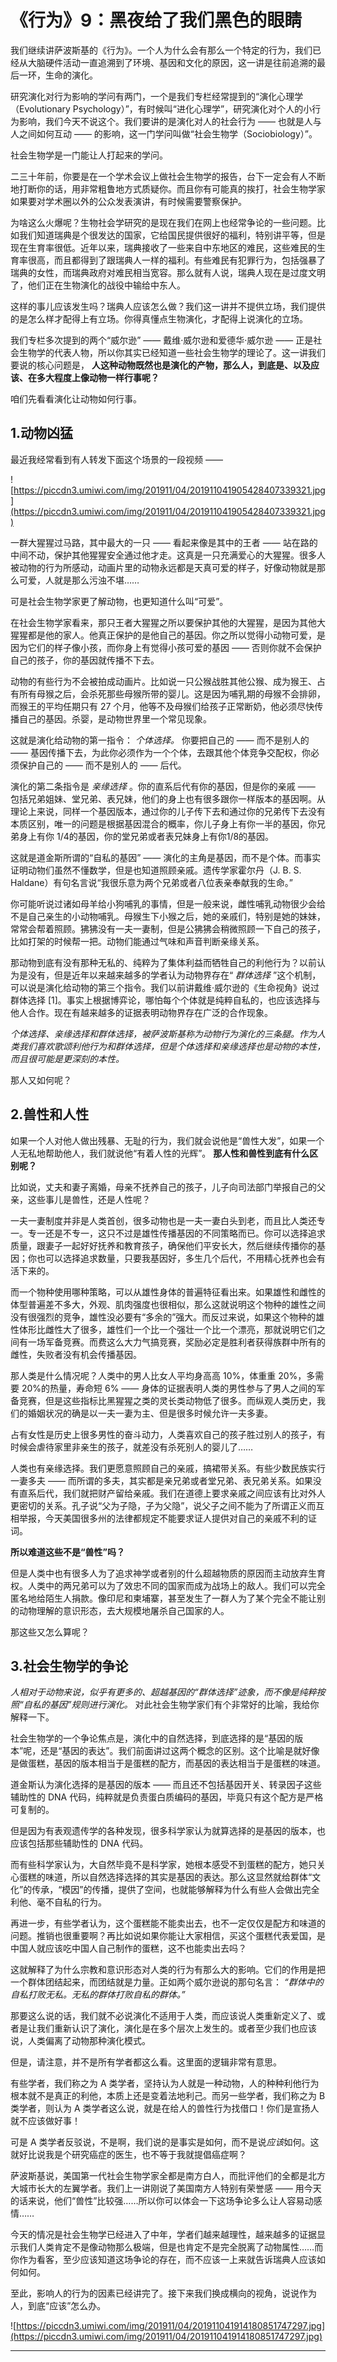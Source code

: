 # 《行为》9：黑夜给了我们黑色的眼睛

我们继续讲萨波斯基的《行为》。一个人为什么会有那么一个特定的行为，我们已经从大脑硬件活动一直追溯到了环境、基因和文化的原因，这一讲是往前追溯的最后一环，生命的演化。

研究演化对行为影响的学问有两门，一个是我们专栏经常提到的“演化心理学（Evolutionary Psychology）”，有时候叫“进化心理学”，研究演化对个人的小行为影响，我们今天不说这个。我们要讲的是演化对人的社会行为 —— 也就是人与人之间如何互动 —— 的影响，这一门学问叫做“社会生物学（Sociobiology）”。

社会生物学是一门能让人打起来的学问。

二三十年前，你要是在一个学术会议上做社会生物学的报告，台下一定会有人不断地打断你的话，用非常粗鲁地方式质疑你。而且你有可能真的挨打，社会生物学家如果要对学术圈以外的公众发表演讲，有时候需要警察保护。

为啥这么火爆呢？生物社会学研究的是现在我们在网上也经常争论的一些问题。比如我们知道瑞典是个很发达的国家，它给国民提供很好的福利，特别讲平等，但是现在生育率很低。近年以来，瑞典接收了一些来自中东地区的难民，这些难民的生育率很高，而且都得到了跟瑞典人一样的福利。有些难民有犯罪行为，包括强暴了瑞典的女性，而瑞典政府对难民相当宽容。那么就有人说，瑞典人现在是过度文明了，他们正在生物演化的战役中输给中东人。

这样的事儿应该发生吗？瑞典人应该怎么做？我们这一讲并不提供立场，我们提供的是怎么样才配得上有立场。你得真懂点生物演化，才配得上说演化的立场。

我们专栏多次提到的两个“威尔逊” —— 戴维·威尔逊和爱德华·威尔逊 —— 正是社会生物学的代表人物，所以你其实已经知道一些社会生物学的理论了。这一讲我们要说的核心问题是， **人这种动物既然也是演化的产物，那么人，到底是、以及应该、在多大程度上像动物一样行事呢？**

咱们先看看演化让动物如何行事。

## 1.动物凶猛

最近我经常看到有人转发下面这个场景的一段视频 —— 

![https://piccdn3.umiwi.com/img/201911/04/201911041905428407339321.jpg](https://piccdn3.umiwi.com/img/201911/04/201911041905428407339321.jpg)

一群大猩猩过马路，其中最大的一只 —— 看起来像是其中的王者 —— 站在路的中间不动，保护其他猩猩安全通过他才走。这真是一只充满爱心的大猩猩。很多人被动物的行为所感动，动画片里的动物永远都是天真可爱的样子，好像动物就是那么可爱，人就是那么污浊不堪……

可是社会生物学家更了解动物，也更知道什么叫“可爱”。

在社会生物学家看来，那只王者大猩猩之所以要保护其他的大猩猩，是因为其他大猩猩都是他的家人。他真正保护的是他自己的基因。你之所以觉得小动物可爱，是因为它们的样子像小孩，而你身上有觉得小孩可爱的基因 —— 否则你就不会保护自己的孩子，你的基因就传播不下去。

动物的有些行为不会被拍成动画片。比如说一只公猴战胜其他公猴、成为猴王、占有所有母猴之后，会杀死那些母猴所带的婴儿。这是因为哺乳期的母猴不会排卵，而猴王的平均任期只有 27 个月，他等不及母猴们给孩子正常断奶，他必须尽快传播自己的基因。杀婴，是动物世界里一个常见现象。

这就是演化给动物的第一指令： *个体选择。* 你要把自己的 —— 而不是别人的 —— 基因传播下去，为此你必须作为一个个体，去跟其他个体竞争交配权，你必须保护自己的 —— 而不是别人的 —— 后代。

演化的第二条指令是 *亲缘选择* 。你的直系后代有你的基因，但是你的亲戚 —— 包括兄弟姐妹、堂兄弟、表兄妹，他们的身上也有很多跟你一样版本的基因啊。从理论上来说，同样一个基因版本，通过你的儿子传下去和通过你的兄弟传下去没有本质区别，唯一的问题是根据基因混合的概率，你儿子身上有你一半的基因，你兄弟身上有你 1/4的基因，你的堂兄弟或者表兄妹身上有你1/8的基因。

这就是道金斯所谓的“自私的基因” —— 演化的主角是基因，而不是个体。而事实证明动物们虽然不懂数学，但是也知道照顾亲戚。遗传学家霍尔丹（J. B. S. Haldane）有句名言说“我很乐意为两个兄弟或者八位表亲奉献我的生命。”

你可能听说过诸如母羊给小狗哺乳的事情，但是一般来说，雌性哺乳动物很少会给不是自己亲生的小动物哺乳。母猴生下小猴之后，她的亲戚们，特别是她的妹妹，常常会帮着照顾。狒狒没有一夫一妻制，但是公狒狒会稍微照顾一下自己的孩子，比如打架的时候帮一把。动物们能通过气味和声音判断亲缘关系。

那动物到底有没有那种无私的、纯粹为了集体利益而牺牲自己的利他行为？以前认为是没有，但是近年以来越来越多的学者认为动物界存在“ *群体选择* ”这个机制，可以说是演化给动物的第三个指令。我们以前讲戴维·威尔逊的《生命视角》说过群体选择 [1]。事实上根据博弈论，哪怕每个个体就是纯粹自私的，也应该选择与他人合作。现在有越来越多的证据表明动物界存在广泛的合作现象。

 *个体选择、亲缘选择和群体选择，被萨波斯基称为动物行为演化的三条腿。作为人类我们喜欢歌颂利他行为和群体选择，但是个体选择和亲缘选择也是动物的本性，而且很可能是更深刻的本性。*

那人又如何呢？

## 2.兽性和人性

如果一个人对他人做出残暴、无耻的行为，我们就会说他是“兽性大发”，如果一个人无私地帮助他人，我们就说他“有着人性的光辉”。 **那人性和兽性到底有什么区别呢？**

比如说，丈夫和妻子离婚，母亲不抚养自己的孩子，儿子向司法部门举报自己的父亲，这些事儿是兽性，还是人性呢？

一夫一妻制度并非是人类首创，很多动物也是一夫一妻白头到老，而且比人类还专一。专一还是不专一，这只不过是雄性传播基因的不同策略而已。你可以选择追求质量，跟妻子一起好好抚养和教育孩子，确保他们平安长大，然后继续传播你的基因；你也可以选择追求数量，只要我基因好，多生几个后代，不用精心抚养也会有活下来的。

而一个物种使用哪种策略，可以从雄性身体的普遍特征看出来。如果雄性和雌性的体型普遍差不多大，外观、肌肉强度也很相似，那么这就说明这个物种的雄性之间没有很强烈的竞争，雄性没必要有“多余的”强大。而反过来说，如果这个物种的雄性体形比雌性大了很多，雄性们一个比一个强壮一个比一个漂亮，那就说明它们之间有一场军备竞赛。而费这么大力气搞竞赛，奖励必定是胜利者获得族群中所有的雌性，失败者没有机会传播基因。

那人类是什么情况呢？人类中的男人比女人平均身高高 10%，体重重 20%，多需要 20%的热量，寿命短 6% —— 身体的证据表明人类的男性参与了男人之间的军备竞赛，但是这些指标比黑猩猩之类的灵长类动物低了很多。而纵观人类历史，我们的婚姻状况的确是以一夫一妻为主、但是很多时候允许一夫多妻。

占有女性是历史上很多男性的奋斗动力，人类喜欢自己的孩子胜过别人的孩子，有时候会虐待家里非亲生的孩子，就差没有杀死别人的婴儿了……

人类也有亲缘选择。我们更愿意照顾自己的亲戚，搞裙带关系。有些少数民族实行一妻多夫 —— 而所谓的多夫，其实都是亲兄弟或者堂兄弟、表兄弟关系。如果没有直系后代，我们就把财产留给亲戚。我们在道德上要求亲戚之间应该有比对外人更密切的关系。孔子说“父为子隐，子为父隐”，说父子之间不能为了所谓正义而互相举报，今天美国很多州的法律都规定不能要求证人提供对自己的亲戚不利的证词。

 **所以难道这些不是“兽性”吗？**

但是人类中也有很多人为了追求神学或者别的什么超越物质的原因而主动放弃生育权。人类中的两兄弟可以为了效忠不同的国家而成为战场上的敌人。我们可以完全匿名地给陌生人捐款。像印尼和柬埔寨，甚至发生了一群人为了某个完全不能让别的动物理解的意识形态，去大规模地屠杀自己国家的人。

那这些又怎么算呢？

## 3.社会生物学的争论

 *人相对于动物来说，似乎有更多的、超越基因的“群体选择”迹象，而不像是纯粹按照“自私的基因”规则进行演化。* 对此社会生物学家们有个非常好的比喻，我给你解释一下。

社会生物学的一个争论焦点是，演化中的自然选择，到底选择的是“基因的版本”呢，还是“基因的表达”。我们前面讲过这两个概念的区别。这个比喻是就好像是做蛋糕，基因的版本相当于是蛋糕的配方，而基因的表达相当于是蛋糕的味道。

道金斯认为演化选择的是基因的版本 —— 而且还不包括基因开关、转录因子这些辅助性的 DNA 代码，纯粹就是负责蛋白质编码的基因，毕竟只有这个配方是严格可复制的。

但是因为有表观遗传学的各种发现，很多科学家认为就算选择的是基因的版本，也应该包括那些辅助性的 DNA 代码。

而有些科学家认为，大自然毕竟不是科学家，她根本感受不到蛋糕的配方，她只关心蛋糕的味道，所以自然选择选择的其实是基因的表达。那么这显然就给群体“文化”的传承，“模因”的传播，提供了空间，也就能够解释为什么有些人会做出完全利他、毫不自私的行为。

再进一步，有些学者认为，这个蛋糕能不能卖出去，也不一定仅仅是配方和味道的问题。推销也很重要啊？再比如说如果你能让大家相信，买这个蛋糕代表爱国，是中国人就应该吃中国人自己制作的蛋糕，这不也能卖出去吗？

这就解释了为什么宗教和意识形态对人类的行为有那么大的影响。它们的作用是把一个群体团结起来，而团结就是力量。正如两个威尔逊说的那句名言： *“群体中的自私打败无私。无私的群体打败自私的群体。”*

那要这么说的话，我们就不必说演化不适用于人类，而应该说人类重新定义了、或者是让我们重新认识了演化，演化是在多个层次上发生的。或者至少我们也应该说，人类偏离了动物那种演化模式。

但是，请注意，并不是所有学者都这么看。这里面的逻辑非常有意思。

有些学者，我们称之为 A 类学者，坚持认为人就是一种动物，人的种种利他行为根本就不是真正的利他，本质上还是变着法地利己。而另一些学者，我们称之为 B 类学者，则认为 A 类学者这么说，就是在给人的兽性行为找借口！你们是宣扬人就不应该做好事！

可是 A 类学者反驳说，不是啊，我们说的是事实是如何，而不是说*应该*如何。这就好比说我是个研究癌症的医生，也不等于我就提倡癌症啊？

萨波斯基说，美国第一代社会生物学家全都是南方白人，而批评他们的全都是北方大城市长大的左翼学者。我们上一讲刚说了美国南方人特别有荣誉感 —— 用今天的话来说，他们“兽性”比较强……所以你可以体会一下这场争论多么让人容易动感情……

今天的情况是社会生物学已经进入了中年，学者们越来越理性，越来越多的证据显示我们人类肯定不是像动物那么极端，但是也肯定不是完全脱离了动物属性……而你作为看客，至少应该知道这场争论的存在，而不应该一上来就告诉瑞典人应该如何如何。

至此，影响人的行为的因素已经讲完了。接下来我们换成横向的视角，说说作为人，到底“应该”怎么办。

![https://piccdn3.umiwi.com/img/201911/04/201911041914180851747297.jpg](https://piccdn3.umiwi.com/img/201911/04/201911041914180851747297.jpg)

---
